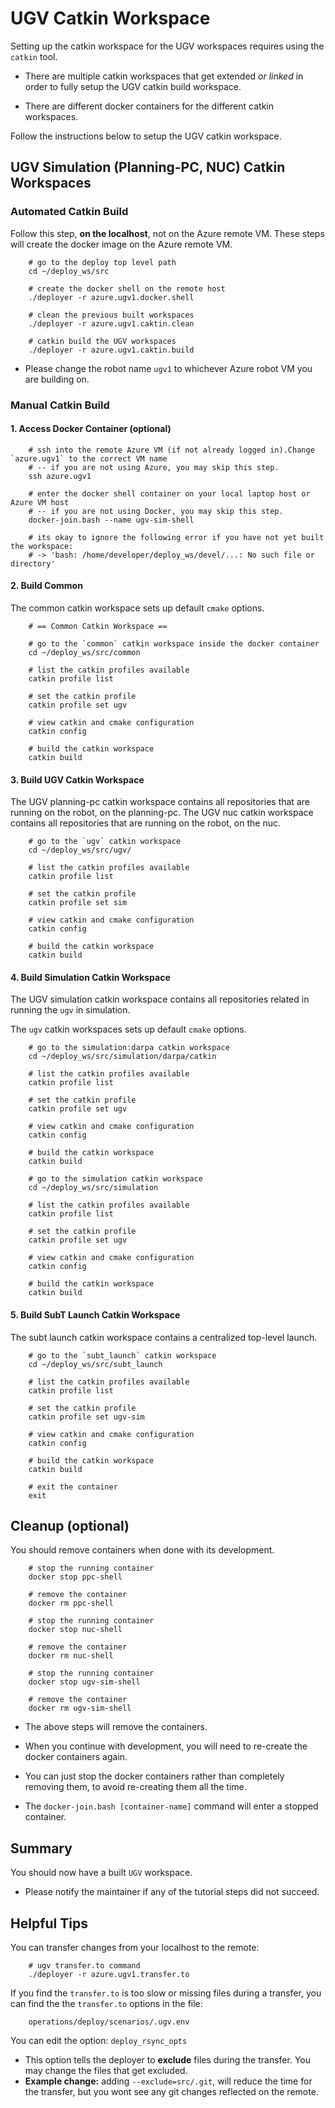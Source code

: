 # UGV Catkin Workspace

Setting up the catkin workspace for the UGV workspaces requires using the `catkin` tool.

- There are multiple catkin workspaces that get extended *or linked* in order to fully setup the UGV catkin build workspace.

- There are different docker containers for the different catkin workspaces.

Follow the instructions below to setup the UGV catkin workspace.

## UGV Simulation (Planning-PC, NUC) Catkin Workspaces

### Automated Catkin Build

Follow this step, **on the localhost**, not on the Azure remote VM. These steps will create the docker image on the Azure remote VM.

        # go to the deploy top level path
        cd ~/deploy_ws/src

        # create the docker shell on the remote host
        ./deployer -r azure.ugv1.docker.shell

        # clean the previous built workspaces
        ./deployer -r azure.ugv1.caktin.clean

        # catkin build the UGV workspaces
        ./deployer -r azure.ugv1.caktin.build

- Please change the robot name `ugv1` to whichever Azure robot VM you are building on.

### Manual Catkin Build

#### 1. Access Docker Container (optional)

        # ssh into the remote Azure VM (if not already logged in).Change `azure.ugv1` to the correct VM name
        # -- if you are not using Azure, you may skip this step.
        ssh azure.ugv1

        # enter the docker shell container on your local laptop host or Azure VM host
        # -- if you are not using Docker, you may skip this step.
        docker-join.bash --name ugv-sim-shell

        # its okay to ignore the following error if you have not yet built the workspace:
        # -> 'bash: /home/developer/deploy_ws/devel/...: No such file or directory'

#### 2. Build Common

The common catkin workspace sets up default `cmake` options.

        # == Common Catkin Workspace ==

        # go to the `common` catkin workspace inside the docker container
        cd ~/deploy_ws/src/common

        # list the catkin profiles available
        catkin profile list

        # set the catkin profile
        catkin profile set ugv

        # view catkin and cmake configuration
        catkin config

        # build the catkin workspace
        catkin build

#### 3. Build UGV Catkin Workspace

The UGV planning-pc catkin workspace contains all repositories that are running on the robot, on the planning-pc.
The UGV nuc catkin workspace contains all repositories that are running on the robot, on the nuc.

        # go to the `ugv` catkin workspace
        cd ~/deploy_ws/src/ugv/

        # list the catkin profiles available
        catkin profile list

        # set the catkin profile
        catkin profile set sim

        # view catkin and cmake configuration
        catkin config

        # build the catkin workspace
        catkin build

#### 4. Build Simulation Catkin Workspace

The UGV simulation catkin workspace contains all repositories related in running the `ugv` in simulation.

The `ugv` catkin workspaces sets up default `cmake` options.

        # go to the simulation:darpa catkin workspace
        cd ~/deploy_ws/src/simulation/darpa/catkin

        # list the catkin profiles available
        catkin profile list

        # set the catkin profile
        catkin profile set ugv

        # view catkin and cmake configuration
        catkin config

        # build the catkin workspace
        catkin build

        # go to the simulation catkin workspace
        cd ~/deploy_ws/src/simulation

        # list the catkin profiles available
        catkin profile list

        # set the catkin profile
        catkin profile set ugv

        # view catkin and cmake configuration
        catkin config

        # build the catkin workspace
        catkin build

#### 5. Build SubT Launch Catkin Workspace

The subt launch catkin workspace contains a centralized top-level launch.

        # go to the `subt_launch` catkin workspace
        cd ~/deploy_ws/src/subt_launch

        # list the catkin profiles available
        catkin profile list

        # set the catkin profile
        catkin profile set ugv-sim

        # view catkin and cmake configuration
        catkin config

        # build the catkin workspace
        catkin build

        # exit the container
        exit

## Cleanup (optional)

You should remove containers when done with its development.

        # stop the running container
        docker stop ppc-shell

        # remove the container
        docker rm ppc-shell

        # stop the running container
        docker stop nuc-shell

        # remove the container
        docker rm nuc-shell

        # stop the running container
        docker stop ugv-sim-shell

        # remove the container
        docker rm ugv-sim-shell

- The above steps will remove the containers.

- When you continue with development, you will need to re-create the docker containers again.

- You can just stop the docker containers rather than completely removing them, to avoid re-creating them all the time.

- The `docker-join.bash [container-name]` command will enter a stopped container.

## Summary

You should now have a built `UGV` workspace.

- Please notify the maintainer if any of the tutorial steps did not succeed.

## Helpful Tips

You can transfer changes from your localhost to the remote:

        # ugv transfer.to command
        ./deployer -r azure.ugv1.transfer.to

If you find the `transfer.to` is too slow or missing files during a transfer, you can find the the `transfer.to` options in the file:

        operations/deploy/scenarios/.ugv.env

You can edit the option: `deploy_rsync_opts`

- This option tells the deployer to **exclude** files during the transfer. You may change the files that get excluded.
- **Example change:** adding `--exclude=src/.git`, will reduce the time for the transfer, but you wont see any git changes reflected on the remote.
